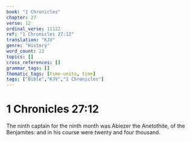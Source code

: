 ```yaml
---
book: "1 Chronicles"
chapter: 27
verse: 12
ordinal_verse: 11122
ref: "1 Chronicles 27:12"
translation: "KJV"
genre: "History"
word_count: 23
topics: []
cross_references: []
grammar_tags: []
thematic_tags: [time-units, time]
tags: ["Bible","KJV","1 Chronicles"]
---
```


# 1 Chronicles 27:12

The ninth captain for the ninth month was Abiezer the Anetothite, of the Benjamites: and in his course were twenty and four thousand.
